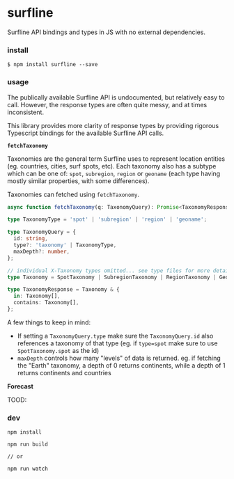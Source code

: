 # surfline

Surfline API bindings and types in JS with no external dependencies.

### install

```
$ npm install surfline --save
```

### usage

The publically available Surfline API is undocumented, but relatively easy to call. However, the response types are often quite messy, and at times inconsistent. 

This library provides more clarity of response types by providing rigorous Typescript bindings for the available Surfline API calls. 

**`fetchTaxonomy`**

Taxonomies are the general term Surfline uses to represent location entities (eg. countries, cities, surf spots, etc). Each taxonomy also has a subtype which can be one of: `spot`, `subregion`, `region` or `geoname` (each type having mostly similar properties, with some differences).

Taxonomies can fetched using `fetchTaxonomy`.

```ts
async function fetchTaxonomy(q: TaxonomyQuery): Promise<TaxonomyResponse>

type TaxonomyType = 'spot' | 'subregion' | 'region' | 'geoname';

type TaxonomyQuery = {
  id: string,
  type?: 'taxonomy' | TaxonomyType,
  maxDepth?: number,
};

// individual X-Taxonomy types omitted... see type files for more details
type Taxonomy = SpotTaxonomy | SubregionTaxonomy | RegionTaxonomy | GeonameTaxonomy;

type TaxonomyResponse = Taxonomy & {
  in: Taxonomy[],
  contains: Taxonomy[],
};
```

A few things to keep in mind:

* If setting a `TaxonomyQuery.type` make sure the `TaxonomyQuery.id` also references a taxonomy of that type (eg. if `type=spot` make sure to use `SpotTaxonomy.spot` as the id)
* `maxDepth` controls how many "levels" of data is returned. eg. if fetching the "Earth" taxonomy, a depth of 0 returns continents, while a depth of 1 returns continents and countries

**Forecast**

TOOD:

### dev

```
npm install
```

```
npm run build

// or

npm run watch
```
